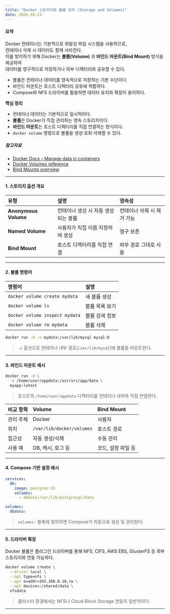 ```yaml
---
title: "Docker 스토리지와 볼륨 관리 (Storage and Volumes)"
date: 2025-10-23
---
```


#### 요약  
Docker 컨테이너는 기본적으로 휘발성 파일 시스템을 사용하므로,  
컨테이너 삭제 시 데이터도 함께 사라진다.  
이를 방지하기 위해 Docker는 **볼륨(Volume)** 과 **바인드 마운트(Bind Mount)** 방식을 제공하여  
데이터를 영구적으로 저장하거나 외부 디렉터리와 공유할 수 있다.  

* 볼륨은 컨테이너 데이터를 영속적으로 저장하는 기본 수단이다.
* 바인드 마운트는 호스트 디렉터리 공유에 적합하다.
* Compose와 NFS 드라이버를 활용하면 데이터 유지와 확장이 용이하다.

**핵심 정리**
- 컨테이너 데이터는 기본적으로 일시적이다.  
- **볼륨**은 Docker가 직접 관리하는 영속 스토리지이다.  
- **바인드 마운트**는 호스트 디렉터리를 직접 연결하는 방식이다.  
- `docker volume` 명령으로 볼륨을 생성·조회·삭제할 수 있다.  

##### 참고자료
- [Docker Docs – Manage data in containers](https://docs.docker.com/storage/)
- [Docker Volumes reference](https://docs.docker.com/storage/volumes/)
- [Bind Mounts overview](https://docs.docker.com/storage/bind-mounts/)

---

#### 1. 스토리지 옵션 개요

| 유형 | 설명 | 영속성 |
|:--|:--|:--|
| **Anonymous Volume** | 컨테이너 생성 시 자동 생성되는 볼륨 | 컨테이너 삭제 시 제거 가능 |
| **Named Volume** | 사용자가 직접 이름 지정하여 생성 | 영구 보존 |
| **Bind Mount** | 호스트 디렉터리를 직접 연결 | 외부 경로 그대로 사용 |

---

#### 2. 볼륨 명령어

| 명령어 | 설명 |
|:--|:--|
| `docker volume create mydata` | 새 볼륨 생성 |
| `docker volume ls` | 볼륨 목록 보기 |
| `docker volume inspect mydata` | 볼륨 상세 정보 |
| `docker volume rm mydata` | 볼륨 삭제 |

```bash
docker run -d -v mydata:/var/lib/mysql mysql:8
```
> `-v` 옵션으로 컨테이너 내부 경로(`/var/lib/mysql`)에 볼륨을 마운트한다.
---

#### 3. 바인드 마운트 예시

```bash
docker run -d \
  -v /home/user/appdata:/usr/src/app/data \
  myapp:latest
```

> 호스트의 `/home/user/appdata` 디렉터리를 컨테이너 내부와 직접 연결한다.

| 비교 항목 | Volume                    | Bind Mount  |
| :---- | :------------------------ | :---------- |
| 관리 주체 | Docker                    | 사용자         |
| 위치    | `/var/lib/docker/volumes` | 호스트 경로      |
| 접근성   | 자동 생성/삭제                  | 수동 관리       |
| 사용 예  | DB, 캐시, 로그 등              | 코드, 설정 파일 등 |

---

#### 4. Compose 기반 설정 예시

```yaml
services:
  db:
    image: postgres:15
    volumes:
      - dbdata:/var/lib/postgresql/data

volumes:
  dbdata:
```

> `volumes:` 블록에 정의하면 Compose가 자동으로 생성 및 관리한다.

---

#### 5. 드라이버 확장

Docker 볼륨은 플러그인 드라이버를 통해 NFS, CIFS, AWS EBS, GlusterFS 등 외부 스토리지와 연동 가능하다.

```bash
docker volume create \
  --driver local \
  --opt type=nfs \
  --opt o=addr=192.168.0.10,rw \
  --opt device=:/shared/data \
  nfsdata
```

> 클러스터 환경에서는 NFS나 Cloud Block Storage 연동이 일반적이다.

---
